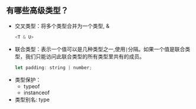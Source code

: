 ## 有哪些高级类型？
-   交叉类型：将多个类型合并为一个类型, &
    ```javascript
    <T & U>
    ```
-   联合类型：表示一个值可以是几种类型之一,使用`|`分隔。如果一个值是联合类型，我们只能访问此联合类型的所有类型里共有的成员。
    ```javascript
    let padding: string | number;
    ```
-   类型保护：
    -   typeof
    -   instanceof
-   类型别名: type
